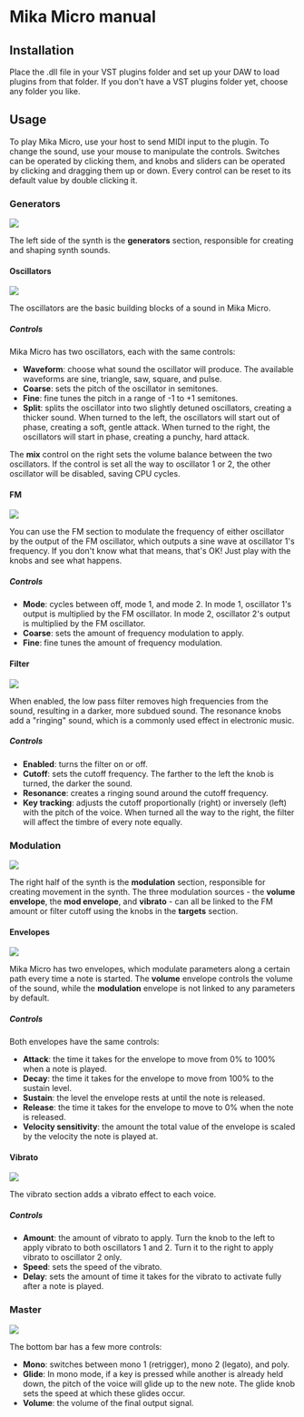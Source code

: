 # Mika Micro manual

## Installation

Place the .dll file in your VST plugins folder and set up your DAW to load plugins from that folder. If you don't have a VST plugins folder yet, choose any folder you like.

## Usage

To play Mika Micro, use your host to send MIDI input to the plugin. To change the sound, use your mouse to manipulate the controls. Switches can be operated by clicking them, and knobs and sliders can be operated by clicking and dragging them up or down. Every control can be reset to its default value by double clicking it.

### Generators
![](images/generators.png)

The left side of the synth is the **generators** section, responsible for creating and shaping synth sounds.

#### Oscillators

![](images/oscillators.png)

The oscillators are the basic building blocks of a sound in Mika Micro.

##### Controls
Mika Micro has two oscillators, each with the same controls:
- **Waveform**: choose what sound the oscillator will produce. The available waveforms are sine, triangle, saw, square, and pulse.
- **Coarse**: sets the pitch of the oscillator in semitones.
- **Fine**: fine tunes the pitch in a range of -1 to +1 semitones.
- **Split**: splits the oscillator into two slightly detuned oscillators, creating a thicker sound. When turned to the left, the oscillators will start out of phase, creating a soft, gentle attack. When turned to the right, the oscillators will start in phase, creating a punchy, hard attack.

The **mix** control on the right sets the volume balance between the two oscillators. If the control is set all the way to oscillator 1 or 2, the other oscillator will be disabled, saving CPU cycles.

#### FM

![](images/fm.png)

You can use the FM section to modulate the frequency of either oscillator by the output of the FM oscillator, which outputs a sine wave at oscillator 1's frequency. If you don't know what that means, that's OK! Just play with the knobs and see what happens.

##### Controls
- **Mode**: cycles between off, mode 1, and mode 2. In mode 1, oscillator 1's output is multiplied by the FM oscillator. In mode 2, oscillator 2's output is multiplied by the FM oscillator.
- **Coarse**: sets the amount of frequency modulation to apply.
- **Fine**: fine tunes the amount of frequency modulation.

#### Filter

![](images/filter.png)

When enabled, the low pass filter removes high frequencies from the sound, resulting in a darker, more subdued sound. The resonance knobs add a "ringing" sound, which is a commonly used effect in electronic music.

##### Controls
- **Enabled**: turns the filter on or off. 
- **Cutoff**: sets the cutoff frequency. The farther to the left the knob is turned, the darker the sound.
- **Resonance**: creates a ringing sound around the cutoff frequency.
- **Key tracking**: adjusts the cutoff proportionally (right) or inversely (left) with the pitch of the voice. When turned all the way to the right, the filter will affect the timbre of every note equally.

### Modulation

![](images/modulation.png)

The right half of the synth is the **modulation** section, responsible for creating movement in the synth. The three modulation sources - the **volume envelope**, the **mod envelope**, and **vibrato** - can all be linked to the FM amount or filter cutoff using the knobs in the **targets** section.

#### Envelopes

![](images/envelopes.png)

Mika Micro has two envelopes, which modulate parameters along a certain path every time a note is started. The **volume** envelope controls the volume of the sound, while the **modulation** envelope is not linked to any parameters by default.

##### Controls
Both envelopes have the same controls:
- **Attack**: the time it takes for the envelope to move from 0% to 100% when a note is played.
- **Decay**: the time it takes for the envelope to move from 100% to the sustain level.
- **Sustain**: the level the envelope rests at until the note is released.
- **Release**: the time it takes for the envelope to move to 0% when the note is released.
- **Velocity sensitivity**: the amount the total value of the envelope is scaled by the velocity the note is played at.

#### Vibrato

![](images/vibrato.png)

The vibrato section adds a vibrato effect to each voice.

##### Controls
- **Amount**: the amount of vibrato to apply. Turn the knob to the left to apply vibrato to both oscillators 1 and 2. Turn it to the right to apply vibrato to oscillator 2 only.
- **Speed**: sets the speed of the vibrato.
- **Delay**: sets the amount of time it takes for the vibrato to activate fully after a note is played.

### Master

![](images/master.png)

The bottom bar has a few more controls:
- **Mono**: switches between mono 1 (retrigger), mono 2 (legato), and poly.
- **Glide**: In mono mode, if a key is pressed while another is already held down, the pitch of the voice will glide up to the new note. The glide knob sets the speed at which these glides occur.
- **Volume**: the volume of the final output signal.
